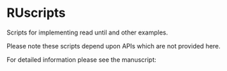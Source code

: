 # RUscripts
Scripts for implementing read until and other examples.

Please note these scripts depend upon APIs which are not provided here.

For detailed information please see the manuscript:
